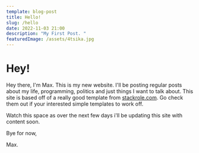 ```yaml
---
template: blog-post
title: Hello!
slug: /hello
date: 2022-11-03 21:00
description: "My First Post. "
featuredImage: /assets/4tsika.jpg
---
```

# **Hey!**

Hey there, I'm Max. This is my new website. I'll be posting regular posts about my life, programming, politics and just things I want to talk about. This site is based off of a really good template from [stackrole.com](stackrole.com). Go check them out if your interested simple templates to work off. 

Watch this space as over the next few days i'll be updating this site with content soon. 

Bye for now, 

Max.
